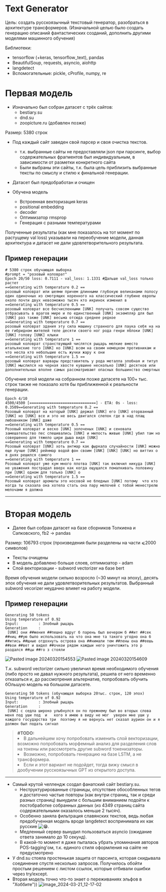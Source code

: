 # Text Generator

Цель: создать русскоязычный текстовый генератор, разобраться в архитектуре трансформеров. (Изначальной целью было создать генерацию описаний фантастических созданий, дополнить другими моделями машинного обучения)

Библиотеки: 
- tensorflow (+keras, tensorflow_text), pandas
- BeautifulSoup, requests, asyncio, aiohttp
- langdetect
- Вспомогательные: pickle, cProfile, numpy, re

# Первая модель 
- Изначально был собран датасет с трёх сайтов: 
	- bestiary.su
	- dnd.su
	- zoopicture.ru (добавлен позже)
<p>Размер: 5380 строк

- Под каждый сайт заведен свой парсер и своя очистка текстов. 
	- т.к. выбранные сайты не предоставляли json при парсинге, выбор содержательных фрагментов был индивидуальным, в зависимости от разметки конкретного сайта
	- Были выбраны эти сайты, т.к. была цель приблизить выбранные тексты по смыслу и стилю к финальной генерации.

- Датасет был предобработан и очищен 
- Обучена модель 
	- Встроенная векторизация keras
	- positional embedding
	- decoder
	- Оптимизатор rmsprop
	- Генерация с разными температурами

Полученные результаты (как мне показалось на тот момент по растущему val loss) указывали на переобучение модели, данная архитектура и датасет не дали удовлетворительного результата. 
## Пример генерации
```
# 5380 строк обучающая выборка
#prompt = "розовый коловрат"
Epoch 20/50 loss: 0.7111 - val_loss: 1.1331 #Дальше val_loss только растет
==Generating with temperature 0.2 == 
розовый коловрат или шеями причем длинными глубокую великанами полосу один одиночных из смотрящих коренного на классический глубине европы около почти двух невозможно тысяч кто икринок изменил в 
==Generating with temperature 0.5 == 
розовый коловрат все бесчисленными [UNK] получать совсем существо отбрасывать в врагов мире и по единственный [UNK] экземпляр для был [UNK] раз также [UNK] весьма отсюда среднее редкое
==Generating with temperature 0.7 == 
розовый коловрат здания эту сила машину странного для паука себя на на ее гибридном жителей теле десяти своего ног рода генри яблоки [UNK] [UNK] голову [UNK] клыки
==Generating with temperature 1 == 
розовый коловрат странствующий числятся рыцарь мелкие вместо итальянские того [UNK] ко [UNK] всем на своим немецком противникам и что несла кто небольшие есть жучки жару к они 
==Generating with temperature 1.5 == 
розовый коловрат варвары представитель у рода металла злобная и титул [UNK] мыслился на черная хвосте кувшине несколько [UNK] десятков или дополнительных вполне самых рассматривают опасных большинство смертных
```
Обучение этой модели на собранном позже датасете на 100+ тыс. строк также не показало хотя бы приближенной к реальности генерации. 
```
Epoch 4/10
4500/4500 [==============================] - ETA: 0s - loss: 0.3509==Generating with temperature 0.2 ==
Розовый коловрат на который [UNK] держал [UNK] его [UNK] оторванный [UNK] но [UNK] все и это не весь двигался слепок где в над плащ любовником [UNK] даже
==Generating with temperature 0.5 ==
Розовый коловрат и веско [UNK] золоченых [UNK] и сеновала замешательство пес спешивались [UNK] и милость живые [UNK] убил там но совершенно для тяжело цири дыша видя [UNK]
==Generating with temperature 0.7 ==
Розовый коловрат [UNK] хоть ангмар как фыркала случайности [UNK] можно еще лучше [UNK] рейнмар водой фон своим [UNK] [UNK] [UNK] но виттих о я днях решился самого
==Generating with temperature 1 ==
Розовый коловрат уже кум много плотва [UNK] так включил никуда [UNK] не уважения пострадал вверх как когда ощущался помалкивать половину при [UNK] одном для только [UNK] о
==Generating with temperature 1.5 ==
Розовый коловрат ароматы это носовой не бледных [UNK] потому  что кто когда ты сказала она хотела стать она пару мелочей с тобой менестрелю мелочами я должна
```
____
# Вторая модель
- Далее был собран датасет на базе сборников Толкиена и Сапковского, fb2 -> pandas
<p>Размер: 106793 строк (произведения были разделены на части ⩽2000 символов)

- Тексты очищены 
- В модель добавлено больше слоев, оптимизатор - adam
- Слой векторизации - subword vectorizer на базе bert 

Время обучения модели сильно возросло (~30 минут на эпоху), десять эпох обучения не дали удовлетворительных результатов. Выбранный subword vecorizer неудачно влияет на работу модели.

## Пример генерации

```
Generating 50 tokens
Using temperature of 0.92
Input:         : Злобный рыцарь
Generation     :
 [UNK] они ##жения ##пешно вдруг б парень был вечером б ##ит ##сек ##ниц ##ую было использовать на что она мне та такого угодно она б ##итись ##щные отдохнуть острова она ##нимали тем ##лены она ##еешь ##вои ##вет и видел ##очкои рядом каждыи него уничтожить это р раздался ##цы ##го з стояли
```
![Pasted image 20240320154553](https://github.com/dariamozglova/TextGenerator/assets/107386336/b0ad1274-e525-43f8-a5d3-b6f3fc236480)
![Pasted image 20240320154609](https://github.com/dariamozglova/TextGenerator/assets/107386336/7c19d8b8-a182-447d-b773-e6e36faa1cee)

<p>Т.к. subword vectorizer сильно увеличил время необходимого обучения (либо просто не давал нужного результата), решила от него временно отказаться и, до рассмотрения альтернатив, попробовать обучить бОльшую модель на большом датасете. 

```
Generating 50 tokens (обучающая выборка 20тыс. строк, 120 эпох)
Using temperature of 0.92
Input:         : Злобный рыцарь
Generation     :
 [UNK] с седла широко улыбнулся он по прежнему был во вторых слова  меня под уши под  и   кого я имею в виду не мог  уверен мне уши у каждого государства три  поэтому я не вернусь нет сказал аурион он и я должен был подать сигнал
```

<blockquote>
<b>#TODO:</b> 
<li>В дальнейшем хочу попробовать изменить слой векторизации, возможно попробовать морфемный анализ для разделения слов на токены или рассмотреть другие subword токенизаторы. </li>
<li>Возможно, попробовать генерацию на базе LSTM, а не трансформера. </li>
<li>Если и этот вариант не подойдет, тогда вижу смысл в дообучении русскоязычных GPT из открытого доступа. </li></blockquote>

----
- Самый крутой челлендж создал фанатский сайт bestiary.su. 
	- Неструктурированные страницы, отсутствие обособленных тегов и достаточно частые повторы (как внутри страниц, так и среди разных страниц) вынудили с большим вниманием подойти к постобработке собранных данных (из 4349 страниц сайта содержательными оказалось меньше 2 тысяч).
	- Особенно заняла фильтрация славянских текстов, ведь любая предобученная модель вроде langdetect воспринимала их как русские ![😁](https://vk.com/emoji/e/f09f9881.png). 
	- Медленный сервер вынудил пользоваться asyncio (ожидание ответа занимало до 10 секунд).
	- В какой-то момент я даже пыталась убрать упоминания авторов POS-tagging'ом, т.к. единого стиля оформления на сайте не предусмотрено
- У dnd.su стояла простенькая защита от парсинга, которая скидывала соединение спустя несколько запросов. Получилось обойти простым решением с листом ссылок, которые отбивали ошибки через try/except.
- Вторая модель точно что-то знает о переживаниях эльфов в "Хоббите")) 
![image_2024-03-21_12-17-02](https://github.com/dariamozglova/TextGenerator/assets/107386336/dcc1559f-fddd-4f85-b953-5a50e9133c89)
